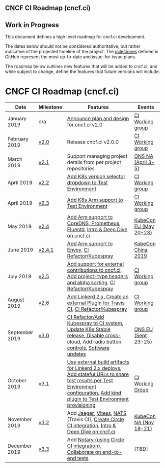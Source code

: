 CNCF CI Roadmap (cncf.ci) 
---

## Work in Progress

This document defines a high level roadmap for cncf.ci development.

The dates below should not be considered authoritative, but rather indicative of the projected timeline of the project. The [milestones](https://github.com/crosscloudci/crosscloudci/milestones) defined in GitHub represent the most up-to-date and issue-for-issue plans.

The roadmap below outlines new features that will be added to cncf.ci, and while subject to change, define the features that future versions will include.

# CNCF CI Roadmap (cncf.ci)

| Date | Milestone | Features | Events |
| ----------------- | ----- | ---------------------- | --------------------- |
| January 2019 | n/a | [Announce plan and design for cncf.ci v2.0](https://docs.google.com/presentation/d/1NbRstXKJU7y7rOV60gV4Hg2TY2sM6l3rche73XpiRRk/edit#slide=id.g4c4fbf5639_0_143) | [CI Working group](https://github.com/cncf/wg-ci/blob/master/README.md#meeting-time) |
| February 2019 | [v2.0](https://github.com/crosscloudci/crosscloudci/milestone/1) | Release cncf.ci v2.0.0 | [CI Working group](https://github.com/cncf/wg-ci/blob/master/README.md#meeting-time) |
| March 2019 | [v2.1](https://github.com/crosscloudci/crosscloudci/milestone/2) | Support managing project details from per project repositories | [ONS NA (April 3-5)](https://events.linuxfoundation.org/events/open-networking-summit-north-america-2019/) |
| April 2019 | [v2.2](https://github.com/crosscloudci/crosscloudci/labels/v2.2) | [Add K8s version selector dropdown to Test Environment](https://github.com/crosscloudci/crosscloudci/milestone/28) | [CI Working group](https://github.com/cncf/wg-ci/blob/master/README.md#meeting-time) |
| April 2019 | [v2.3](https://github.com/crosscloudci/crosscloudci/labels/v2.3) | [Add K8s Arm support to Test Environment](https://github.com/crosscloudci/crosscloudci/milestone/24) | [CI Working group](https://github.com/cncf/wg-ci/blob/master/README.md#meeting-time) |
| May 2019 | [v2.4](https://github.com/crosscloudci/crosscloudci/labels/v2.4) | [Add Arm support to CoreDNS, Prometheus, Fluentd](https://github.com/crosscloudci/crosscloudci/milestone/24), [Intro & Deep Dive on cncf.ci](https://github.com/crosscloudci/crosscloudci/milestone/25) | [KubeCon EU (May 20-23)](https://events.linuxfoundation.org/events/kubecon-cloudnativecon-europe-2019/) |
| June 2019 | [v2.4.1](https://github.com/crosscloudci/crosscloudci/labels/v2.4) | [Add Arm support to Envoy](https://github.com/crosscloudci/crosscloudci/milestone/24), [CI Refactor/Kubespray](https://github.com/crosscloudci/crosscloudci/milestone/13) | [KubeCon China 2019](https://sched.co/OBhN) |
| July 2019 | [v2.5](https://github.com/crosscloudci/crosscloudci/labels/v2.5) | [Add support for external contributions to cncf.ci](https://github.com/crosscloudci/crosscloudci/milestone/29), [Add project-type headers and alpha sorting](https://github.com/crosscloudci/crosscloudci/milestone/18), [CI Refactor/Kubespray](https://github.com/crosscloudci/crosscloudci/milestone/13) | [CI Working group](https://github.com/cncf/wg-ci/blob/master/README.md#meeting-time) |
| August 2019 | [v2.6](https://github.com/crosscloudci/crosscloudci/labels/v2.6) | [Add Linkerd 2.x, Create an external Plugin for Travis CI](https://github.com/crosscloudci/crosscloudci/milestone/12), [CI Refactor/Kubespray](https://github.com/crosscloudci/crosscloudci/milestone/13) | [CI Working group](https://github.com/cncf/wg-ci/blob/master/README.md#meeting-time) |
| September 2019 | [v3.0](https://github.com/crosscloudci/crosscloudci/labels/v3.0) | [CI Refactor/Add Kubespray to CI system, Update K8s Stable release, Disable cross-cloud](https://github.com/crosscloudci/crosscloudci/milestone/13), [Add radio button controls](https://github.com/crosscloudci/crosscloudci/milestone/18), [Software updates](https://github.com/crosscloudci/crosscloudci/milestone/14) | [ONS EU (Sept 23-25)](https://events.linuxfoundation.org/events/open-networking-summit-europe-2019/) |
| October 2019 | [v3.1](https://github.com/crosscloudci/crosscloudci/labels/v3.1) | [Use external build artifacts for Linkerd 2.x deploys](https://github.com/crosscloudci/crosscloudci/milestone/12), [Add stateful URLs to share test results per Test Environment configuration](https://github.com/crosscloudci/crosscloudci/milestone/18), [Add kind plugin to Test Environment provisioning](https://github.com/crosscloudci/crosscloudci/milestone/13) | [CI Working Group](https://github.com/cncf/wg-ci/blob/master/README.md#meeting-time) |
| November 2019 | [v3.2](https://github.com/crosscloudci/crosscloudci/labels/v3.2) | Add [Jaeger](https://github.com/crosscloudci/crosscloudci/milestone/15), [Vitess](https://github.com/crosscloudci/crosscloudci/milestone/16), [NATS](https://github.com/crosscloudci/crosscloudci/milestone/17) (Travis CI), [Create Circle CI integration](https://github.com/crosscloudci/crosscloudci/milestone/19), [Intro & Deep Dive on cncf.ci](https://github.com/crosscloudci/crosscloudci/milestone/27) | [KubeCon NA (Nov 18-21)](https://events.linuxfoundation.org/events/kubecon-cloudnativecon-north-america-2019/) |
| December 2019 | [v3.3](https://github.com/crosscloudci/crosscloudci/labels/v3.3) | Add [Notary (using Circle CI integration)](https://github.com/crosscloudci/crosscloudci/milestone/22), [Collaborate on end-to-end tests](https://github.com/crosscloudci/crosscloudci/milestone/26) | [TBD] |
